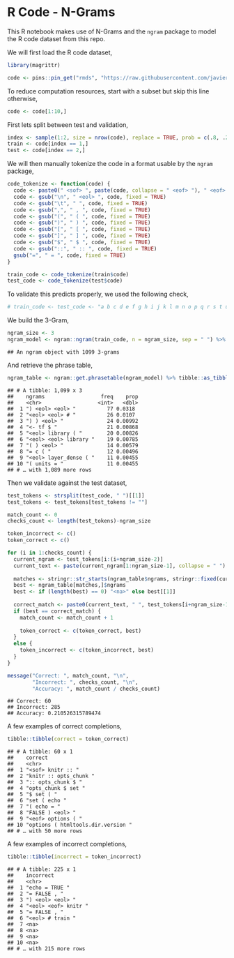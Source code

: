 R Code - N-Grams
================

This R notebook makes use of N-Grams and the `ngram` package to model
the R code dataset from this repo.

We will first load the R code dataset,

``` r
library(magrittr)

code <- pins::pin_get("rmds", "https://raw.githubusercontent.com/javierluraschi/rmds/datasets/")
```

To reduce computation resources, start with a subset but skip this line
otherwise,

``` r
code <- code[1:10,]
```

First lets split between test and
validation,

``` r
index <- sample(1:2, size = nrow(code), replace = TRUE, prob = c(.8, .2))
train <- code[index == 1,]
test <- code[index == 2,]
```

We will then manually tokenize the code in a format usable by the
`ngram` package,

``` r
code_tokenize <- function(code) {
  code <- paste0(" <sof> ", paste(code, collapse = " <eof> "), " <eof> ")
  code <- gsub("\n", " <eol> ", code, fixed = TRUE)
  code <- gsub("\t", " ", code, fixed = TRUE)
  code <- gsub(",", " , ", code, fixed = TRUE)
  code <- gsub("(", " ( ", code, fixed = TRUE)
  code <- gsub(")", " ) ", code, fixed = TRUE)
  code <- gsub("[", " [ ", code, fixed = TRUE)
  code <- gsub("]", " ] ", code, fixed = TRUE)
  code <- gsub("$", " $ ", code, fixed = TRUE)
  code <- gsub("::", " :: ", code, fixed = TRUE)
  gsub("=", " = ", code, fixed = TRUE)
}

train_code <- code_tokenize(train$code)
test_code <- code_tokenize(test$code)
```

To validate this predicts properly, we used the following
check,

``` r
# train_code <- test_code <- "a b c d e f g h i j k l m n o p q r s t u v w x y z"
```

We build the 3-Gram,

``` r
ngram_size <- 3
ngram_model <- ngram::ngram(train_code, n = ngram_size, sep = " ") %>% print()
```

    ## An ngram object with 1099 3-grams

And retrieve the phrase
table,

``` r
ngram_table <- ngram::get.phrasetable(ngram_model) %>% tibble::as_tibble() %>% print()
```

    ## # A tibble: 1,099 x 3
    ##    ngrams                  freq    prop
    ##    <chr>                  <int>   <dbl>
    ##  1 ") <eol> <eol> "          77 0.0318 
    ##  2 "<eol> <eol> # "          26 0.0107 
    ##  3 ") ) <eol> "              24 0.00992
    ##  4 "<- tf $ "                21 0.00868
    ##  5 "<eol> library ( "        20 0.00826
    ##  6 "<eol> <eol> library "    19 0.00785
    ##  7 "( ) <eol> "              14 0.00579
    ##  8 "= c ( "                  12 0.00496
    ##  9 "<eol> layer_dense ( "    11 0.00455
    ## 10 "( units = "              11 0.00455
    ## # … with 1,089 more rows

Then we validate against the test dataset,

``` r
test_tokens <- strsplit(test_code, " ")[[1]]
test_tokens <- test_tokens[test_tokens != ""]

match_count <- 0
checks_count <- length(test_tokens)-ngram_size

token_incorrect <- c()
token_correct <- c()

for (i in 1:checks_count) {
  current_ngram <- test_tokens[i:(i+ngram_size-2)]
  current_text <- paste(current_ngram[1:ngram_size-1], collapse = " ")
  
  matches <- stringr::str_starts(ngram_table$ngrams, stringr::fixed(current_text))
  best <- ngram_table[matches,]$ngrams
  best <- if (length(best) == 0) "<na>" else best[[1]]
  
  correct_match <- paste0(current_text, " ", test_tokens[i+ngram_size-1], " ")
  if (best == correct_match) {
    match_count <- match_count + 1
    
    token_correct <- c(token_correct, best)
  }
  else {
    token_incorrect <- c(token_incorrect, best)
  }
}

message("Correct: ", match_count, "\n",
        "Incorrect: ", checks_count, "\n",
        "Accuracy: ", match_count / checks_count)
```

    ## Correct: 60
    ## Incorrect: 285
    ## Accuracy: 0.210526315789474

A few examples of correct completions,

``` r
tibble::tibble(correct = token_correct)
```

    ## # A tibble: 60 x 1
    ##    correct                           
    ##    <chr>                             
    ##  1 "<sof> knitr :: "                 
    ##  2 "knitr :: opts_chunk "            
    ##  3 ":: opts_chunk $ "                
    ##  4 "opts_chunk $ set "               
    ##  5 "$ set ( "                        
    ##  6 "set ( echo "                     
    ##  7 "( echo = "                       
    ##  8 "FALSE ) <eol> "                  
    ##  9 "<eof> options ( "                
    ## 10 "options ( htmltools.dir.version "
    ## # … with 50 more rows

A few examples of incorrect completions,

``` r
tibble::tibble(incorrect = token_incorrect)
```

    ## # A tibble: 225 x 1
    ##    incorrect           
    ##    <chr>               
    ##  1 "echo = TRUE "      
    ##  2 "= FALSE , "        
    ##  3 ") <eol> <eol> "    
    ##  4 "<eol> <eof> knitr "
    ##  5 "= FALSE , "        
    ##  6 "<eol> # train "    
    ##  7 <na>                
    ##  8 <na>                
    ##  9 <na>                
    ## 10 <na>                
    ## # … with 215 more rows
